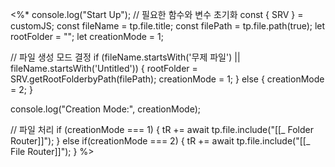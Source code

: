 <%*
console.log("Start Up");
// 필요한 함수와 변수 초기화
const { SRV } = customJS;
const fileName = tp.file.title;
const filePath = tp.file.path(true);
let rootFolder = "";
let creationMode = 1;

// 파일 생성 모드 결정
if (fileName.startsWith('무제 파일') || fileName.startsWith('Untitled')) {
    rootFolder = SRV.getRootFolderbyPath(filePath);
    creationMode = 1;
} else {
    creationMode = 2;
}

console.log("Creation Mode:", creationMode);

// 파일 처리
if (creationMode === 1) {
    tR += await tp.file.include("[[_ Folder Router]]");
} else if(creationMode === 2) {
    tR += await tp.file.include("[[_ File Router]]");
}
%>